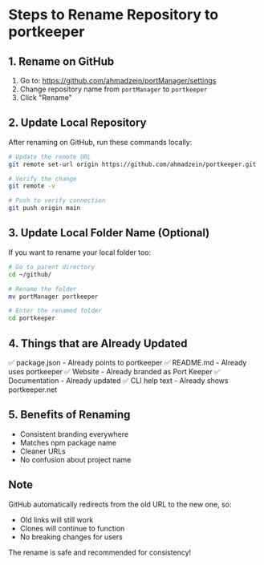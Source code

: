# Steps to Rename Repository to portkeeper

## 1. Rename on GitHub
1. Go to: https://github.com/ahmadzein/portManager/settings
2. Change repository name from `portManager` to `portkeeper`
3. Click "Rename"

## 2. Update Local Repository
After renaming on GitHub, run these commands locally:

```bash
# Update the remote URL
git remote set-url origin https://github.com/ahmadzein/portkeeper.git

# Verify the change
git remote -v

# Push to verify connection
git push origin main
```

## 3. Update Local Folder Name (Optional)
If you want to rename your local folder too:

```bash
# Go to parent directory
cd ~/github/

# Rename the folder
mv portManager portkeeper

# Enter the renamed folder
cd portkeeper
```

## 4. Things that are Already Updated
✅ package.json - Already points to portkeeper
✅ README.md - Already uses portkeeper
✅ Website - Already branded as Port Keeper
✅ Documentation - Already updated
✅ CLI help text - Already shows portkeeper.net

## 5. Benefits of Renaming
- Consistent branding everywhere
- Matches npm package name
- Cleaner URLs
- No confusion about project name

## Note
GitHub automatically redirects from the old URL to the new one, so:
- Old links will still work
- Clones will continue to function
- No breaking changes for users

The rename is safe and recommended for consistency!